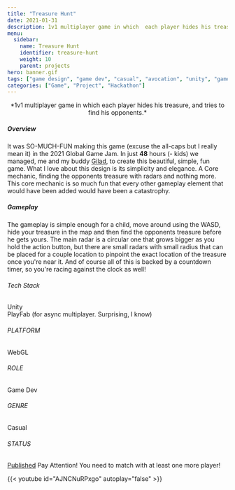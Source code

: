 ```yaml
---
title: "Treasure Hunt"
date: 2021-01-31
description: 1v1 multiplayer game in which  each player hides his treasure, and tries to find his opponents.
menu:
  sidebar:
    name: Treasure Hunt 
    identifier: treasure-hunt
    weight: 10
    parent: projects
hero: banner.gif
tags: ["game design", "game dev", "casual", "avocation", "unity", "game jam", "webgl"]
categories: ["Game", "Project", "Hackathon"]
---
```


<center> *1v1 multiplayer game in which  each player hides his treasure, and tries to find his opponents.* </center>

##### Overview
It was SO-MUCH-FUN making this game (excuse the all-caps but I really mean it) in the 2021 Global Game Jam. In just **48** hours (- kids) we managed, me and my buddy [Gilad](https://gilad.info/), to create this beautiful, simple, fun game. What I love about this design is its simplicity and elegance. A Core mechanic, finding the opponents treasure with radars and nothing more. This core mechanic is so much fun that every other gameplay element that would have been added would have been a catastrophy.

##### Gameplay
The gameplay is simple enough for a child, move around using the WASD, hide your treasure in the map and then find the opponents treasure before he gets yours. The main radar is a circular one that grows bigger as you hold the action button, but there are small radars with small radius that can be placed for a couple location to pinpoint the exact location of the treasure once you're near it. And of course all of this is backed by a countdown timer, so you're racing against the clock as well!

###### Tech Stack
Unity <br>
PlayFab (for async multiplayer. Surprising, I know)

###### PLATFORM
WebGL

###### ROLE
Game Dev

###### GENRE
Casual

###### STATUS
[Published](https://misterkidx.itch.io/treasure-hunt)
Pay Attention! You need to match with at least one more player!

{{< youtube id="AJNCNuRPxgo" autoplay="false" >}}